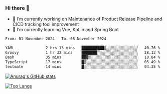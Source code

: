 ### Hi there 👋

- 🔭 I’m currently working on Maintenance of Product Release Pipeline and CICD tracking tool improvement
- 🌱 I’m currently learning Vue, Kotlin and Spring Boot

<!--START_SECTION:waka-->

```txt
From: 01 November 2024 - To: 08 November 2024

YAML              2 hrs 13 mins   ██████████▒░░░░░░░░░░░░░░   40.76 %
Groovy            1 hr 32 mins    ███████░░░░░░░░░░░░░░░░░░   28.13 %
Bash              35 mins         ██▓░░░░░░░░░░░░░░░░░░░░░░   10.84 %
TypeScript        17 mins         █▒░░░░░░░░░░░░░░░░░░░░░░░   05.49 %
textmate          14 mins         █░░░░░░░░░░░░░░░░░░░░░░░░   04.35 %
```

<!--END_SECTION:waka-->

[![Anurag's GitHub stats](https://github-readme-stats.vercel.app/api?username=yunhao981&show_icons=true&theme=solarized-dark)](https://github.com/anuraghazra/github-readme-stats)

[![Top Langs](https://github-readme-stats.vercel.app/api/top-langs/?username=yunhao981&theme=solarized-dark&layout=compact)](https://github.com/anuraghazra/github-readme-stats)

<!--
**yunhao981/yunhao981** is a ✨ _special_ ✨ repository because its `README.md` (this file) appears on your GitHub profile.

Here are some ideas to get you started:

- 🔭 I’m currently working on Maintenance of Release Pipeline and CICD tracking tool improvement
- 🌱 I’m currently learning Vue, Kotlin and Spring Boot
- 👯 I’m looking to collaborate on ...
- 🤔 I’m looking for help with ...
- 💬 Ask me about ...
- 📫 How to reach me: ...
- 😄 Pronouns: ...
- ⚡ Fun fact: ...
-->


